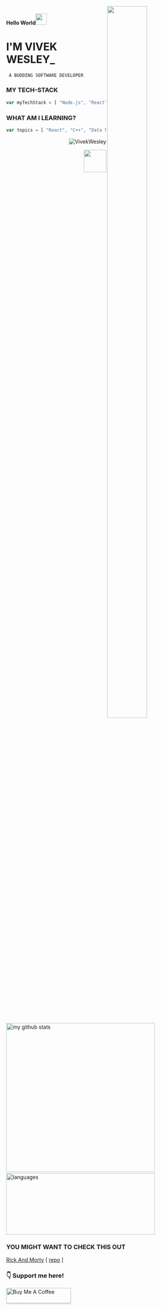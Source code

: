 <img src='https://i.pinimg.com/originals/8b/35/fe/8b35fef55fba1a201c9c7a11d3ec3d64.gif'  align="right" width="46%" height="70%" /> 

#### Hello World<img src="https://raw.githubusercontent.com/iampavangandhi/iampavangandhi/master/gifs/Hi.gif" width="30"/> 

<!--
Hi there <img src="https://raw.githubusercontent.com/iampavangandhi/iampavangandhi/master/gifs/Hi.gif" width="30"/>
-->

# I'M VIVEK WESLEY_
<code> A BUDDING SOFTWARE DEVELOPER </code>

### MY TECH-STACK
```javascript
var myTechStack = [ "Node.js", "React", "MongoDB", "Express" ]
```

### WHAT AM I LEARNING?

```javascript
var topics = [ "React", "C++", "Data Structures and Algorithms" ] 
``` 

<!-- profile views -->
<p align="right">
<img src=https://komarev.com/ghpvc/?username=VivekWesley alt="VivekWesley" />
</p>

[<img src="https://res.cloudinary.com/practicaldev/image/fetch/s--ipK3ZYfm--/c_limit,f_auto,fl_progressive,q_80,w_375/https://dev-to-uploads.s3.amazonaws.com/uploads/badge/badge_image/80/hacktoberfest2020-badge_2.png" width="60" align="right" />](https://dev.to/badge/hacktoberfest-2020)

<p>
  
<img src="https://github-readme-stats.vercel.app/api?username=VivekWesley&show_icons=true&theme=tokyonight" alt="my github stats" width="400"/>&nbsp;
<img src="https://github-readme-stats.vercel.app/api/top-langs/?username=VivekWesley&layout=compact&theme=tokyonight" alt="languages" height="165" width="400">

</p>

### YOU MIGHT WANT TO CHECK THIS OUT
[Rick And Morty](https://vivekwesley.github.io/Rick-and-Morty-Episode/ "rick and morty episode app") [ [repo](https://github.com/VivekWesley/Rick-and-Morty-Episode "repo") ]
  
### :point_down: Support me here!
<a href="https://www.buymeacoffee.com/vivekwesley" target="_blank"><img src="https://www.buymeacoffee.com/assets/img/custom_images/orange_img.png" alt="Buy Me A Coffee" style="height: 41px !important;width: 174px !important;box-shadow: 0px 3px 2px 0px rgba(190, 190, 190, 0.5) !important;-webkit-box-shadow: 0px 3px 2px 0px rgba(190, 190, 190, 0.5) !important;" ></a>
